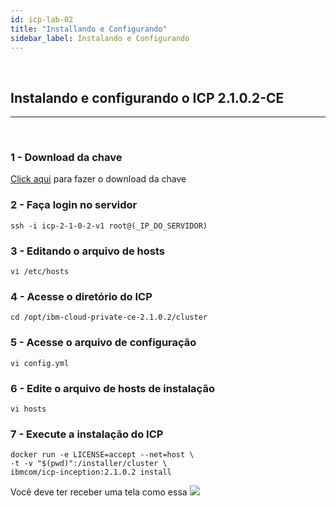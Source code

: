```yaml
---
id: icp-lab-02
title: "Installando e Configurando"
sidebar_label: Instalando e Configurando
---
```

<br />

## Instalando e configurando o ICP 2.1.0.2-CE
------------------------------------------------------------
<br />

### 1 - Download da chave

[Click aqui](https://raw.githubusercontent.com/IBMCloudBrazil/ibmcloudbrazil/master/docs/icp-2-1-0-2-v1) para fazer o download da chave

### 2 - Faça login no servidor

```
ssh -i icp-2-1-0-2-v1 root@(_IP_DO_SERVIDOR)
```
### 3 - Editando o arquivo de hosts

```
vi /etc/hosts
```
### 4 - Acesse o diretório do ICP 

```
cd /opt/ibm-cloud-private-ce-2.1.0.2/cluster
```
### 5 - Acesse o arquivo de configuração 

```
vi config.yml
```
### 6 - Edite o arquivo de hosts de instalação

```
vi hosts 
```
### 7 - Execute a instalação do ICP

```
docker run -e LICENSE=accept --net=host \
-t -v "$(pwd)":/installer/cluster \
ibmcom/icp-inception:2.1.0.2 install
```

Você deve ter receber uma tela como essa
![](https://c1.staticflickr.com/1/970/28299699158_9d72e7f93d_b.jpg)
